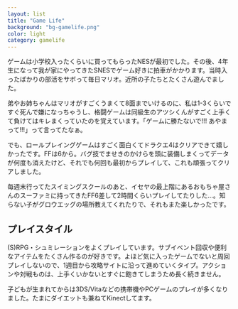 ```yaml
---
layout: list
title: "Game Life"
background: "bg-gamelife.png"
color: light
category: gamelife
---
```


ゲームは小学校入ったくらいに買ってもらったNESが最初でした。その後、4年生になって我が家にやってきたSNESでゲーム好きに拍車がかかります。当時入ったばかりの部活をサボって毎日マリオ。近所の子たちとたくさん遊んでました。

弟やお姉ちゃんはマリオがすごくうまくて8面までいけるのに、私は1-3くらいですぐ死んで嫌になっちゃうし、格闘ゲームは同級生のアツシくんがすごく上手くて負けてはキレまくっていたのを覚えています。「ゲームに勝たないで!!! あやまって!!!」って言ってたなぁ。

でも、ロールプレイングゲームはすごく面白くてドラクエ4はクリアできて嬉しかったです。FFは6から。バグ技でませきのかけらを頭に装備しまくってデータが何度も消えたけど、それでも何回も最初からプレイして、これも頑張ってクリアしました。

毎週末行ってたスイミングスクールのあと、イセヤの最上階にあるおもちゃ屋さんのスーファミに持ってきたFF6差して2時間くらいプレイしてたりした…。知らない子がグロウエッグの場所教えてくれたりで、それもまた楽しかったです。

## プレイスタイル

(S)RPG・シュミレーションをよくプレイしています。サブイベント回収や便利なアイテムをたくさん作るのが好きです。よほど気に入ったゲームでないと周回プレイしないので、1週目から攻略サイトに沿って進めていくタイプ。アクションや対戦ものは、上手くいかないとすぐに飽きてしまうため長く続きません。

子どもが生まれてからは3DS/Vitaなどの携帯機やPCゲームのプレイが多くなりました。たまにダイエットも兼ねてKinectしてます。
